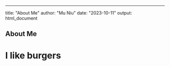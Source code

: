 ---
title: "About Me"
author: "Mu Niu"
date: "2023-10-11"
output: html_document

## About Me

# I like burgers